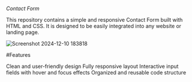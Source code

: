 *Contact Form*

This repository contains a simple and responsive Contact Form built with HTML and CSS. It is designed to be easily integrated into any website or landing page.

![Screenshot 2024-12-10 183818](https://github.com/user-attachments/assets/bb0bc1f0-2728-49fc-841e-e64ec6c84714)


#Features

Clean and user-friendly design
Fully responsive layout
Interactive input fields with hover and focus effects
Organized and reusable code structure
